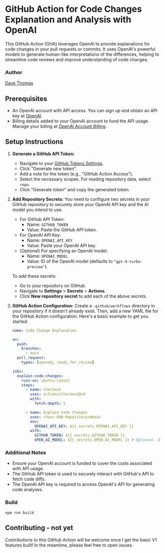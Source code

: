 # GitHub Action for Code Changes Explanation and Analysis with OpenAI

This GitHub Action (GHA) leverages OpenAI to provide explanations for code changes in your pull requests or commits. It uses OpenAI's powerful models to generate human-like interpretations of the differences, helping to streamline code reviews and improve understanding of code changes.

### Author

[Dave Thomas](https://github.com/davecthomas)

## Prerequisites

- An OpenAI account with API access. You can sign up and obtain an API key at [OpenAI](https://openai.com/).
- Billing details added to your OpenAI account to fund the API usage. Manage your billing at [OpenAI Account Billing](https://platform.openai.com/account/billing/overview).

## Setup Instructions

1. **Generate a GitHub API Token:**

   - Navigate to your [GitHub Tokens Settings](https://github.com/settings/tokens).
   - Click "Generate new token".
   - Add a note for the token (e.g., "GitHub Action Access").
   - Select the necessary scopes. For reading repository data, select `repo`.
   - Click "Generate token" and copy the generated token.

2. **Add Repository Secrets:**
   You need to configure two secrets in your GitHub repository to securely store your OpenAI API key and the AI model you intend to use.

   - For GitHub API Token:
     - Name: `GITHUB_TOKEN`
     - Value: Paste the GitHub API token.
   - For OpenAI API Key:
     - Name: `OPENAI_API_KEY`
     - Value: Paste your OpenAI API key.
   - (Optional) For specifying an OpenAI model:
     - Name: `OPENAI_MODEL`
     - Value: ID of the OpenAI model (defaults to `"gpt-4-turbo-preview"`).

   To add these secrets:

   - Go to your repository on GitHub.
   - Navigate to **Settings** > **Secrets** > **Actions**.
   - Click **New repository secret** to add each of the above secrets.

3. **GitHub Action Configuration:**
   Create a `.github/workflows` directory in your repository if it doesn't already exist. Then, add a new YAML file for the GitHub Action configuration. Here's a basic example to get you started:

   ```yaml
   name: Code Change Explanation

   on:
     push:
       branches:
         - main
     pull_request:
       types: [opened, ready_for_review]

   jobs:
     explain-code-changes:
       runs-on: ubuntu-latest
       steps:
         - name: Checkout
           uses: actions/checkout@v4
           with:
             fetch-depth: 1

         - name: Explain Code Changes
           uses: <Your-GHA-Repository>@main
           env:
             OPENAI_API_KEY: ${{ secrets.OPENAI_API_KEY }}
           with:
             GITHUB_TOKEN: ${{ secrets.GITHUB_TOKEN }}
             OPEN_AI_MODEL: ${{ secrets.OPEN_AI_MODEL }} # Optional. Defaults to "gpt-4-turbo-preview".
   ```

### Additional Notes

- Ensure your OpenAI account is funded to cover the costs associated with API usage.
- The GitHub API token is used to securely interact with GitHub's API to fetch code diffs.
- The OpenAI API key is required to access OpenAI's API for generating code analyses.

### Build

`npm run build`

## Contributing - not yet

Contributions to this GitHub Action will be welcome once I get the basic V1 features built! In the meantime, please feel free to open issues.
